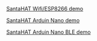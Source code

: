 [SantaHAT Wifi/ESP8266 demo ](https://youtu.be/zCQa0kE7Gjg)

[SantaHAT Arduin Nano demo ]()

[SantaHAT Arduin Nano BLE demo ]()
